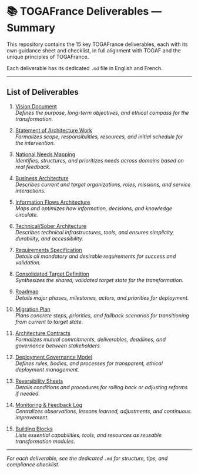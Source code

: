 # 📚 TOGAFrance Deliverables — Summary

This repository contains the 15 key TOGAFrance deliverables, each with its own guidance sheet and checklist, in full alignment with TOGAF and the unique principles of TOGAFrance.

Each deliverable has its dedicated `.md` file in English and French.

---

## List of Deliverables

1. [Vision Document](./01_vision_document.md)  
   _Defines the purpose, long-term objectives, and ethical compass for the transformation._

2. [Statement of Architecture Work](./02_architecture_work_statement.md)  
   _Formalizes scope, responsibilities, resources, and initial schedule for the intervention._

3. [National Needs Mapping](./03_national_needs_mapping.md)  
   _Identifies, structures, and prioritizes needs across domains based on real feedback._

4. [Business Architecture](./04_business_architecture.md)  
   _Describes current and target organizations, roles, missions, and service interactions._

5. [Information Flows Architecture](./05_information_flows_architecture.md)  
   _Maps and optimizes how information, decisions, and knowledge circulate._

6. [Technical/Sober Architecture](./06_technical_sober_architecture.md)  
   _Describes technical infrastructures, tools, and ensures simplicity, durability, and accessibility._

7. [Requirements Specification](./07_requirements_specification.md)  
   _Details all mandatory and desirable requirements for success and validation._

8. [Consolidated Target Definition](./08_consolidated_target_definition.md)  
   _Synthesizes the shared, validated target state for the transformation._

9. [Roadmap](./09_roadmap.md)  
   _Details major phases, milestones, actors, and priorities for deployment._

10. [Migration Plan](./10_migration_plan.md)  
    _Plans concrete steps, priorities, and fallback scenarios for transitioning from current to target state._

11. [Architecture Contracts](./11_architecture_contracts.md)  
    _Formalizes mutual commitments, deliverables, deadlines, and governance between stakeholders._

12. [Deployment Governance Model](./12_deployment_governance_model.md)  
    _Defines rules, bodies, and processes for transparent, ethical deployment management._

13. [Reversibility Sheets](./13_reversibility_sheets.md)  
    _Details conditions and procedures for rolling back or adjusting reforms if needed._

14. [Monitoring & Feedback Log](./14_monitoring_feedback_log.md)  
    _Centralizes observations, lessons learned, adjustments, and continuous improvement._

15. [Building Blocks](./15_building_blocks.md)  
    _Lists essential capabilities, tools, and resources as reusable transformation modules._

---

_For each deliverable, see the dedicated `.md` for structure, tips, and compliance checklist._
